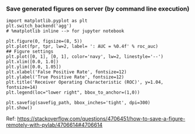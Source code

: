### Save generated figures on server (by command line execution)

```
import matplotlib.pyplot as plt
plt.switch_backend('agg')
# %matplotlib inline --> for jupyter notebook  

plt.figure(0, figsize=(8, 5))
plt.plot(fpr, tpr, lw=2, label= ': AUC = %0.4f' % roc_auc)  
## Figure settings
plt.plot([0, 1], [0, 1], color='navy', lw=2, linestyle='--')
plt.xlim([0.0, 1.0])
plt.ylim([0.0, 1.05])
plt.xlabel('False Positive Rate', fontsize=12)
plt.ylabel('True Positive Rate', fontsize=12)
plt.title('Receiver Operating Characteristic (ROC)', y=1.04, fontsize=14)
plt.legend(loc="lower right", bbox_to_anchor=(1,0))  

plt.savefig(savefig_path, bbox_inches='tight', dpi=300)
plt.show()
```

Ref: https://stackoverflow.com/questions/4706451/how-to-save-a-figure-remotely-with-pylab/4706614#4706614
